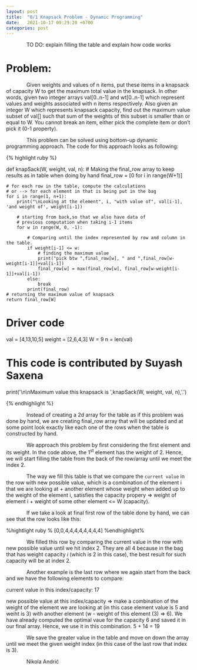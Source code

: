 ```yaml
---
layout: post
title:  "0/1 Knapsack Problem - Dynamic Programming"
date:   2021-10-17 09:29:20 +0700
categories: post
---
```


 &nbsp;&nbsp;&nbsp;&nbsp;&nbsp;&nbsp;&nbsp;&nbsp;&nbsp;&nbsp;&nbsp;&nbsp;&nbsp;
TO DO: explain filling the table and explain how code works

# Problem:

 &nbsp;&nbsp;&nbsp;&nbsp;&nbsp;&nbsp;&nbsp;&nbsp;&nbsp;&nbsp;&nbsp;&nbsp;&nbsp;
 Given weights and values of n items, put these items in a knapsack of capacity W to get the maximum total value in the knapsack. In other words, given two integer arrays val[0..n-1] and wt[0..n-1] which represent values and weights associated with n items respectively. Also given an integer W which represents knapsack capacity, find out the maximum value subset of val[] such that sum of the weights of this subset is smaller than or equal to W. You cannot break an item, either pick the complete item or don’t pick it (0-1 property).
 

 &nbsp;&nbsp;&nbsp;&nbsp;&nbsp;&nbsp;&nbsp;&nbsp;&nbsp;&nbsp;&nbsp;&nbsp;&nbsp;
 This problem can be solved using bottom-up dynamic programming approach. The code for this approach looks as following:
 
{% highlight ruby %}

def knapSack(W, weight, val, n):
    # Making the final_row array to keep results as in table when doing by hand
    final_row = [0 for i in range(W+1)]  
 
    # for each row in the table, compute the calculations 
    # or --> for each element in that is being put in the bag
    for i in range(1, n+1): 
        print("\nLooking at the element", i, "with value of", val[i-1], 'and weight of', weight[i-1])
        
        # starting from back,so that we also have data of
        # previous computation when taking i-1 items
        for w in range(W, 0, -1):  
                                
            # Comparing until the index represented by row and column in the table.
            if weight[i-1] <= w:
                # finding the maximum value
                print("pick btw ",final_row[w], " and ",final_row[w-weight[i-1]]+val[i-1])
                final_row[w] = max(final_row[w], final_row[w-weight[i-1]]+val[i-1])
            else:
                break
            print(final_row)
    # returning the maximum value of knapsack
    return final_row[W]  
    
# Driver code
val = [4,13,10,5]
weight = [2,6,4,3]
W = 9
n = len(val)
# This code is contributed by Suyash Saxena
print('\n\nMaximum value this knapsack is ',knapSack(W, weight, val, n),'.')
  
{% endhighlight %}
 
  &nbsp;&nbsp;&nbsp;&nbsp;&nbsp;&nbsp;&nbsp;&nbsp;&nbsp;&nbsp;&nbsp;&nbsp;&nbsp;
 Instead of creating a 2d array for the table as if this problem was done by hand, we are creating final_row array that will be updated and at some point look exactly like each one of the rows when the table is constructed by hand. 
 
  &nbsp;&nbsp;&nbsp;&nbsp;&nbsp;&nbsp;&nbsp;&nbsp;&nbsp;&nbsp;&nbsp;&nbsp;&nbsp;
 We approach this problem by first considering the first element and its weight. In the code above, the 1<sup>st</sup> element has the weight of 2. Hence, we will start filling the table from the back of the row/array until we meet the index 2. 
 
  &nbsp;&nbsp;&nbsp;&nbsp;&nbsp;&nbsp;&nbsp;&nbsp;&nbsp;&nbsp;&nbsp;&nbsp;&nbsp;
 The way we fill this table is that we compare the `current value` in the row with new possible value, which is a combination of the element i that we are looking at + another element whose weight when added up to the weight of the element i, satisfies the capacity propery => weight of element i + weight of some other element <= W (capacity).
 
  &nbsp;&nbsp;&nbsp;&nbsp;&nbsp;&nbsp;&nbsp;&nbsp;&nbsp;&nbsp;&nbsp;&nbsp;&nbsp;
 If we take a look at final first row of the table done by hand, we can see that the row looks like this:
 
 %hightlight ruby %
 [0,0,4,4,4,4,4,4,4,4]
 %endhighlight%
 
  &nbsp;&nbsp;&nbsp;&nbsp;&nbsp;&nbsp;&nbsp;&nbsp;&nbsp;&nbsp;&nbsp;&nbsp;&nbsp;
 We filled this row by comparing the current value in the row with new possible value until we hit index 2. They are all 4 because in the bag that has weight capacity *i* (which is 2 in this case), the best result for such capacity will be at index 2. 
 
  &nbsp;&nbsp;&nbsp;&nbsp;&nbsp;&nbsp;&nbsp;&nbsp;&nbsp;&nbsp;&nbsp;&nbsp;&nbsp;
 Another example is the last row where we again start from the back and we have the following elements to compare:
 
 current value in this index/capacity: 17
 
 new possible value at this index/capacity => make a combination of the weight of the element we are looking at (in this case element value is 5 and weiht is 3) with another element (w - weight of this element (3) => 6). We have already computed the optimal vaue for the capacity 6 and saved it in our final array. Hence, we use it in this combination. 5 + 14 = 19
 
  &nbsp;&nbsp;&nbsp;&nbsp;&nbsp;&nbsp;&nbsp;&nbsp;&nbsp;&nbsp;&nbsp;&nbsp;&nbsp;
 We save the greater value in the table and move on down the array until we meet the given weight index (in this case of the last row that index is 3).
 
 
 &nbsp;&nbsp;&nbsp;&nbsp;&nbsp;&nbsp;&nbsp;&nbsp;&nbsp;&nbsp;&nbsp;&nbsp;&nbsp;
 Nikola Andrić

 
